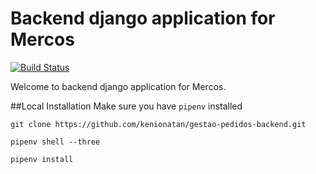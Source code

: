 # Backend django application for Mercos
[![Build Status](https://travis-ci.org/kenionatan/gestao-pedidos-backend.svg?branch=master)](https://travis-ci.org/kenionatan/gestao-pedidos-backend)

Welcome to backend django application for Mercos.

##Local Installation
Make sure you have `pipenv` installed

`git clone https://github.com/kenionatan/gestao-pedidos-backend.git`

`pipenv shell --three`

`pipenv install`